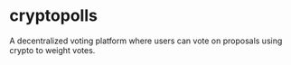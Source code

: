 # cryptopolls
A decentralized voting platform where users can vote on proposals using crypto to weight votes.
